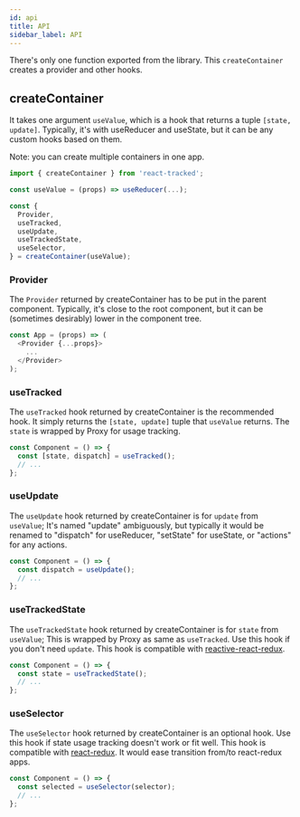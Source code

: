 ```yaml
---
id: api
title: API
sidebar_label: API
---
```


There's only one function exported from the library.
This `createContainer` creates a provider and other hooks.

## createContainer

It takes one argument `useValue`,
which is a hook that returns a tuple `[state, update]`.
Typically, it's with useReducer and useState,
but it can be any custom hooks based on them.

Note: you can create multiple containers in one app.

```javascript
import { createContainer } from 'react-tracked';

const useValue = (props) => useReducer(...);

const {
  Provider,
  useTracked,
  useUpdate,
  useTrackedState,
  useSelector,
} = createContainer(useValue);
```

### Provider

The `Provider` returned by createContainer has to be put
in the parent component.
Typically, it's close to the root component,
but it can be (sometimes desirably) lower in the component tree.

```javascript
const App = (props) => (
  <Provider {...props}>
    ...
  </Provider>
);
```

### useTracked

The `useTracked` hook returned by createContainer is the recommended hook.
It simply returns the `[state, update]` tuple that `useValue` returns.
The `state` is wrapped by Proxy for usage tracking.

```javascript
const Component = () => {
  const [state, dispatch] = useTracked();
  // ...
};
```

### useUpdate

The `useUpdate` hook returned by createContainer is for `update` from `useValue`;
It's named "update" ambiguously, but typically
it would be renamed to "dispatch" for useReducer,
"setState" for useState, or "actions" for any actions.

```javascript
const Component = () => {
  const dispatch = useUpdate();
  // ...
};
```

### useTrackedState

The `useTrackedState` hook returned by createContainer is for `state` from `useValue`;
This is wrapped by Proxy as same as `useTracked`.
Use this hook if you don't need `update`.
This hook is compatible with [reactive-react-redux](https://github.com/dai-shi/reactive-react-redux).

```javascript
const Component = () => {
  const state = useTrackedState();
  // ...
};
```

### useSelector

The `useSelector` hook returned by createContainer is an optional hook.
Use this hook if state usage tracking doesn't work or fit well.
This hook is compatible with [react-redux](https://react-redux.js.org/api/hooks).
It would ease transition from/to react-redux apps.

```javascript
const Component = () => {
  const selected = useSelector(selector);
  // ...
};
```
